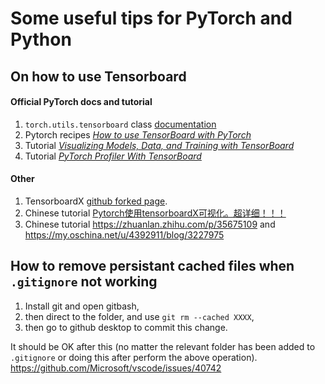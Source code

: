 # Some useful tips for PyTorch and Python

## On how to use Tensorboard

#### Official PyTorch docs and tutorial

1. `torch.utils.tensorboard` class [documentation](https://pytorch.org/docs/stable/tensorboard.html#torch-utils-tensorboard)
2. Pytorch recipes [*How to use TensorBoard with PyTorch*](https://pytorch.org/tutorials/recipes/recipes/tensorboard_with_pytorch.html#how-to-use-tensorboard-with-pytorch)
3. Tutorial [*Visualizing Models, Data, and Training with TensorBoard*](https://pytorch.org/tutorials/intermediate/tensorboard_tutorial.html#visualizing-models-data-and-training-with-tensorboard)
4. Tutorial [*PyTorch Profiler With TensorBoard*](https://pytorch.org/tutorials/intermediate/tensorboard_profiler_tutorial.html#pytorch-profiler-with-tensorboard)

#### Other
1. TensorboardX [github forked page](https://github.com/ywang037/tensorboardX).
2. Chinese tutorial [Pytorch使用tensorboardX可视化。超详细！！！](https://www.jianshu.com/p/46eb3004beca)
3. Chinese tutorial https://zhuanlan.zhihu.com/p/35675109 and https://my.oschina.net/u/4392911/blog/3227975

## How to remove persistant cached files when `.gitignore` not working
1. Install git and open gitbash, 
2. then direct to the folder, and use `git rm --cached XXXX`, 
3. then go to github desktop to commit this change. 

It should be OK after this (no matter the relevant folder has been added to `.gitignore` or doing this after perform the above operation).
https://github.com/Microsoft/vscode/issues/40742